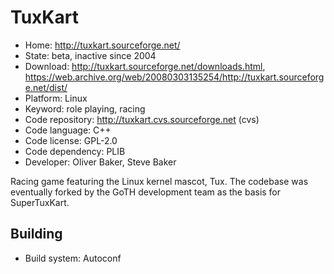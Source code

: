 # TuxKart

- Home: http://tuxkart.sourceforge.net/
- State: beta, inactive since 2004
- Download: http://tuxkart.sourceforge.net/downloads.html, https://web.archive.org/web/20080303135254/http://tuxkart.sourceforge.net/dist/
- Platform: Linux
- Keyword: role playing, racing
- Code repository: http://tuxkart.cvs.sourceforge.net (cvs)
- Code language: C++
- Code license: GPL-2.0
- Code dependency: PLIB
- Developer: Oliver Baker, Steve Baker

Racing game featuring the Linux kernel mascot, Tux.
The codebase was eventually forked by the GoTH development team as the basis for SuperTuxKart.

## Building

- Build system: Autoconf
